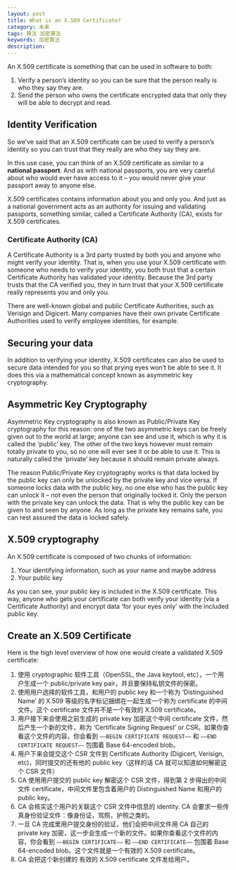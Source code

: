 ```yaml
---
layout: post
title: What is an X.509 Certificate?
category: 未来
tags: 算法 加密算法
keywords: 加密算法
description:
---
```


An X.509 certificate is something that can be used in software to both:

1. Verify a person’s identity so you can be sure that the person really is who they say they are.
2. Send the person who owns the certificate encrypted data that only they will be able to decrypt and read.

## Identity Verification

So we’ve said that an X.509 certificate can be used to verify a person’s identity so you can trust that they really are who they say they are.

In this use case, you can think of an X.509 certificate as similar to a **national passport**. And as with national passports, you are very careful about who would ever have access to it – you would never give your passport away to anyone else.

X.509 certificates contains information about you and only you. And just as a national government acts as an authority for issuing and validating passports, something similar, called a Certificate Authority (CA), exists for X.509 certificates.

### Certificate Authority (CA)
A Certificate Authority is a 3rd party trusted by both you and anyone who might verify your identity. That is, when you use your X.509 certificate with someone who needs to verify your identity, you both trust that a certain Certificate Authority has validated your identity. Because the 3rd party trusts that the CA verified you, they in turn trust that your X.509 certificate really represents you and only you.

There are well-known global and public Certificate Authorities, such as Verisign and Digicert. Many companies have their own private Certificate Authorities used to verify employee identities, for example.

## Securing your data

In addition to verifying your identity, X.509 certificates can also be used to secure data intended for you so that prying eyes won’t be able to see it. It does this via a mathematical concept known as asymmetric key cryptography.

## Asymmetric Key Cryptography

Asymmetric Key cryptography is also known as Public/Private Key cryptography for this reason: one of the two asymmetric keys can be freely given out to the world at large; anyone can see and use it, which is why it is called the ‘public’ key. The other of the two keys however must remain totally private to you, so no one will ever see it or be able to use it. This is naturally called the ‘private’ key because it should remain private always.

The reason Public/Private Key cryptography works is that data locked by the public key can only be unlocked by the private key and vice versa.  If someone locks data with the public key, no one else who has the public key can unlock it – not even the person that originally locked it.  Only the person with the private key can unlock the data.  That is why the public key can be given to and seen by anyone.  As long as the private key remains safe, you can rest assured the data is locked safely.

## X.509 cryptography

An X.509 certificate is composed of two chunks of information:

1. Your identifying information, such as your name and maybe address
2. Your public key

As you can see, your public key is included in the X.509 certificate. This way, anyone who gets your certificate can both verify your identity (via a Certificate Authority) and encrypt data ‘for your eyes only’ with the included public key.

## Create an X.509 Certificate

Here is the high level overview of how one would create a validated X.509 certificate:

1. 使用 cryptographic 软件工具（OpenSSL, the Java keytool, etc），一个用户生成一个 public/private key pair，并且要保持私钥文件的保密。
2. 使用用户选择的软件工具，和用户的 public key 和一个称为 ‘Distinguished Name’ 的 X.509 等级的名字标记捆绑在一起生成一个称为 certificate 的中间文件。这个 certificate 文件并不是一个有效的 X.509 certificate。
3. 用户接下来会使用之前生成的 private key 加密这个中间 certificate 文件，然后产生一个新的文件，称为 ‘Certificate Signing Request’ or CSR。如果你查看这个文件的内容，你会看到 `—–BEGIN CERTIFICATE REQUEST—–` 和 `—–END CERTIFICATE REQUEST—–` 包围着 Base 64-encoded blob。
4. 用户下来会提交这个 CSR 文件到 Certificate Authority (Digicert, Verisign, etc)，同时提交的还有他的 public key（这样的话 CA 就可以知道如何解密这个 CSR 文件）
5. CA 使用用户提交的 public key 解密这个 CSR 文件，得到第 2 步得出的中间文件 certificate，中间文件里包含着用户的 Distinguished Name 和用户的 public key。
6. CA 会核实这个用户的关联这个 CSR 文件中信息的 identity. CA 会要求一些传真身份验证文件：像身份证，驾照，护照之类的。
7. 一旦 CA 完成里用户提交身份的验证，他们会把中间文件用 CA 自己的 private key 加密，这一步会生成一个新的文件。如果你查看这个文件的内容，你会看到 `—–BEGIN CERTIFICATE—–` 和 `—–END CERTIFICATE—–` 包围着 Base 64-encoded blob。这个文件就是一个有效的 X.509 certificate。
8. CA 会把这个新创建的 有效的 X.509 certificate 文件发给用户。
